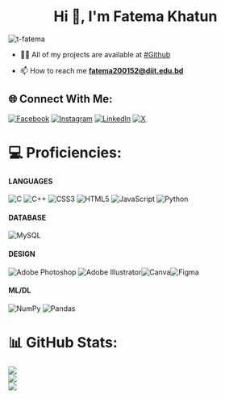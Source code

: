<h1 align="center">Hi 👋, I'm Fatema Khatun</h1>
<p align="left"> <img src="https://komarev.com/ghpvc/?username=t-fatema&label=Profile%20views&color=0e75b6&style=flat" alt="t-fatema" /> </p>

- 👨‍💻 All of my projects are available at [#Github](https://github.com/T-Fatema)

- 📫 How to reach me **fatema200152@diit.edu.bd**


## 🌐 Connect With Me:
[![Facebook](https://img.shields.io/badge/Facebook-%231877F2.svg?logo=Facebook&logoColor=white)](https://facebook.com/fatemajannat.tithi) [![Instagram](https://img.shields.io/badge/Instagram-%23E4405F.svg?logo=Instagram&logoColor=white)](https://instagram.com/tith__y) [![LinkedIn](https://img.shields.io/badge/LinkedIn-%230077B5.svg?logo=linkedin&logoColor=white)](https://linkedin.com/in/ftithi) [![X](https://img.shields.io/badge/X-black.svg?logo=X&logoColor=white)](https://x.com/FTithi05) 

# 💻 Proficiencies: <h4>LANGUAGES</h4>
![C](https://img.shields.io/badge/c-%2300599C.svg?style=flat&logo=c&logoColor=white) ![C++](https://img.shields.io/badge/c++-%2300599C.svg?style=flat&logo=c%2B%2B&logoColor=white) ![CSS3](https://img.shields.io/badge/css3-%231572B6.svg?style=flat&logo=css3&logoColor=white) ![HTML5](https://img.shields.io/badge/html5-%23E34F26.svg?style=flat&logo=html5&logoColor=white) ![JavaScript](https://img.shields.io/badge/javascript-%23323330.svg?style=flat&logo=javascript&logoColor=%23F7DF1E) ![Python](https://img.shields.io/badge/python-3670A0?style=flat&logo=python&logoColor=ffdd54) <h4>DATABASE</h4> ![MySQL](https://img.shields.io/badge/mysql-4479A1.svg?style=flat&logo=mysql&logoColor=white) <h4>DESIGN</h4> <span>![Adobe Photoshop](https://img.shields.io/badge/adobe%20photoshop-%2331A8FF.svg?style=flat&logo=adobe%20photoshop&logoColor=white) ![Adobe Illustrator](https://img.shields.io/badge/adobe%20illustrator-%23FF9A00.svg?style=flat&logo=adobe%20illustrator&logoColor=white)![Canva](https://img.shields.io/badge/Canva-%2300C4CC.svg?style=flat&logo=Canva&logoColor=white)![Figma](https://img.shields.io/badge/figma-%23F24E1E.svg?style=flat&logo=figma&logoColor=white) </span><h4>ML/DL</h4> ![NumPy](https://img.shields.io/badge/numpy-%23013243.svg?style=flat&logo=numpy&logoColor=white) ![Pandas](https://img.shields.io/badge/pandas-%23150458.svg?style=flat&logo=pandas&logoColor=white)
# 📊 GitHub Stats:
![](https://github-readme-stats.vercel.app/api?username=T-Fatema&theme=nightowl&hide_border=false&include_all_commits=true&count_private=true)<br/>
![](https://github-readme-streak-stats.herokuapp.com/?user=T-Fatema&theme=nightowl&hide_border=false)<br/>
![](https://github-readme-stats.vercel.app/api/top-langs/?username=T-Fatema&theme=nightowl&hide_border=false&include_all_commits=true&count_private=true&layout=compact)



